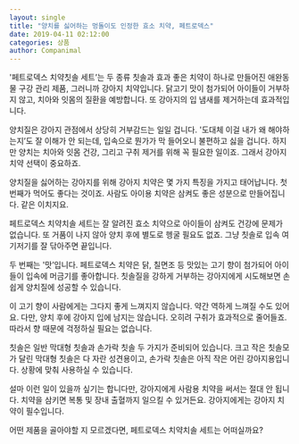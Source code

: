 ```yaml
---
layout: single
title: "양치를 싫어하는 멍돌이도 인정한 효소 치약, 페트로덱스"
date: 2019-04-11 02:12:00
categories: 상품
author: Companimal
---
```


'페트로덱스 치약칫솔 세트’는 두 종류 칫솔과 효과 좋은 치약이 하나로 만들어진 애완동물 구강 관리 제품, 그러니까 강아지 치약입니다. 닭고기 맛이 첨가되어 아이들이 거부하지 않고, 치아와 잇몸의 질환을 예방합니다. 또 강아지의 입 냄새를 제거하는데 효과적입니다.

양치질은 강아지 관점에서 상당히 거부감드는 일일 겁니다. '도대체 이걸 내가 왜 해야하는지’도 잘 이해가 안 되는데, 입속으로 뭔가가 막 들어오니 불편하고 싫을 겁니다. 하지만 양치는 치아와 잇몸 건강, 그리고 구취 제거를 위해 꼭 필요한 일이죠. 그래서 강아지 치약 선택이 중요하죠.

양치질을 싫어하는 강아지를 위해 강아지 치약은 몇 가지 특징을 가지고 태어납니다. 첫 번째가 먹어도 좋다는 것이죠. 사람도 아이용 치약은 삼켜도 좋은 성분으로 만들어집니다. 같은 이치지요.

페트로덱스 치약치솔 세트는 잘 알려진 효소 치약으로 아이들이 삼켜도 건강에 문제가 없습니다. 또 거품이 나지 않아 양치 후에 별도로 헹굴 필요도 없죠. 그냥 칫솔로 입속 여기저기를 잘 닦아주면 끝입니다.

두 번째는 '맛’입니다. 페트로덱스 치약은 닭, 칠면조 등 맛있는 고기 향이 첨가되어 아이들이 입속에 머금기를 좋아합니다. 칫솔질을 강하게 거부하는 강아지에게 시도해보면 손쉽게 양치질에 성공할 수 있습니다.

이 고기 향이 사람에게는 그다지 좋게 느껴지지 않습니다. 약간 역하게 느껴질 수도 있어요. 다만, 양치 후에 강아지 입에 남지는 않습니다. 오히려 구취가 효과적으로 줄어들죠. 따라서 향 때문에 걱정하실 필요는 없습니다.

칫솔은 일반 막대형 칫솔과 손가락 칫솔 두 가지가 준비되어 있습니다. 크고 작은 칫솔모가 달린 막대형 칫솔은 다 자란 성견용이고, 손가락 칫솔은 아직 작은 어린 강아지용입니다. 상황에 맞춰 사용하실 수 있습니다.

설마 이런 일이 있을까 싶기는 합니다만, 강아지에게 사람용 치약을 써서는 절대 안 됩니다. 치약을 삼키면 복통 및 장내 출혈까지 일으킬 수 있거든요. 강아지에게는 강아지 치약이 필수입니다.

어떤 제품을 골아야할 지 모르겠다면, 페트로덱스 치약치솔 세트는 어떠실까요?
